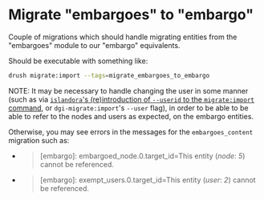 # Migrate "embargoes" to "embargo"

Couple of migrations which should handle migrating entities from the "embargoes"
module to our "embargo" equivalents.

Should be executable with something like:

```bash
drush migrate:import --tags=migrate_embargoes_to_embargo
```

NOTE: It may be necessary to handle changing the user in some manner (such as
via [`islandora`'s (re)introduction of `--userid` to the `migrate:import`
command](https://github.com/Islandora/islandora/blob/2.x/src/Commands/IslandoraCommands.php),
or `dgi-migrate:import`'s `--user` flag), in order to be able to be able to
refer to the nodes and users as expected, on the embargo entities.

Otherwise, you may see errors in the messages for the `embargoes_content`
migration such as:

*
  > [embargo]: embargoed_node.0.target_id=This entity (<em class="placeholder">node</em>: <em class="placeholder">5</em>) cannot be referenced.

*
  > [embargo]: exempt_users.0.target_id=This entity (<em class="placeholder">user</em>: <em class="placeholder">2</em>) cannot be referenced.
